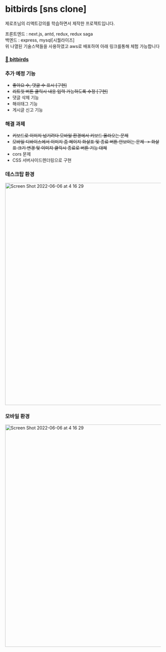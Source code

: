 # bitbirds [sns clone]

제로초님의 리액트강의를 학습하면서 제작한 프로젝트입니다.
<div>프론트엔드 : next.js, antd, redux, redux saga</div>
<div>백엔드 : express, mysql[시퀄라이즈] </div>
<div>위 나열된 기술스택들을 사용하였고 aws로 배포하여 아래 링크를통해 체험 가능합니다</div>
<h3><a href='http://bitbirds.site'> 🔗 bitbirds</a></h3>

<h3>추가 예정 기능</h3>
<ul>
  <li><strike>좋아요 수, 댓글 수 표시 [구현]</strike></li>
  <li><strike>리트윗 버튼 클릭시 내용 입력 가능하도록 수정 [구현]</strike></li>
  <li>댓글 삭제 기능</li>
  <li>해쉬태그 기능</li>
  <li>게시글 신고 기능</li>
</ul>  
<h3>해결 과제</h3>
<ul>
  <li><strike>키보드로 이미지 넘기려다 모바일 환경에서 키보드 올라오는 문제</strike></li>
  <li><strike>모바일 디바이스에서 이미지 줌 페이지 화살표 및 종료 버튼 안보이는 문제
    -> 화살표 크기 변경 및 이미지 클릭시 종료로 버튼 기능 대체</strike></li>
  <li>cors 문제</li>
  <li>CSS 서버사이드렌더링으로 구현</li>
</ul>
<h3>데스크탑 환경</h3>
<img width="720" alt="Screen Shot 2022-06-06 at 4 16 29" src="https://user-images.githubusercontent.com/64246481/172067878-942c0256-1c68-4abf-9d8f-1b1b3605f7b2.png">

<h3>모바일 환경</h3>
<img width="720" alt="Screen Shot 2022-06-06 at 4 16 29" src=https://user-images.githubusercontent.com/64246481/172068332-70ed1b06-c258-4444-b437-641074ec9ff5.jpg>
